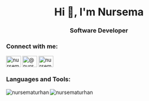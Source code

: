 
<h1 align="center">Hi 👋, I'm Nursema</h1>
<h3 align="center">Software Developer</h3>

<h3 align="left">Connect with me:</h3>
<p align="left">
<a href="https://linkedin.com/in/nursema-turhan" target="blank"><img align="center" src="https://raw.githubusercontent.com/rahuldkjain/github-profile-readme-generator/master/src/images/icons/Social/linked-in-alt.svg" alt="nursema-turhan" height="30" width="40" /></a>
<a href="https://medium.com/@nursematurhan4" target="blank"><img align="center" src="https://raw.githubusercontent.com/rahuldkjain/github-profile-readme-generator/master/src/images/icons/Social/medium.svg" alt="@nursematurhan4" height="30" width="40" /></a>
<a href="https://www.hackerrank.com/nursematurhan" target="blank"><img align="center" src="https://raw.githubusercontent.com/rahuldkjain/github-profile-readme-generator/master/src/images/icons/Social/hackerrank.svg" alt="nursematurhan" height="30" width="40" /></a>
</p>

<h3 align="left">Languages and Tools:</h3>


<p><img align="left" src="https://github-readme-stats.vercel.app/api/top-langs?username=nursematurhan&show_icons=true&locale=en&layout=compact" alt="nursematurhan" /></p>

<p><img align="center" src="https://github-readme-streak-stats.herokuapp.com/?user=nursematurhan&" alt="nursematurhan" /></p>
